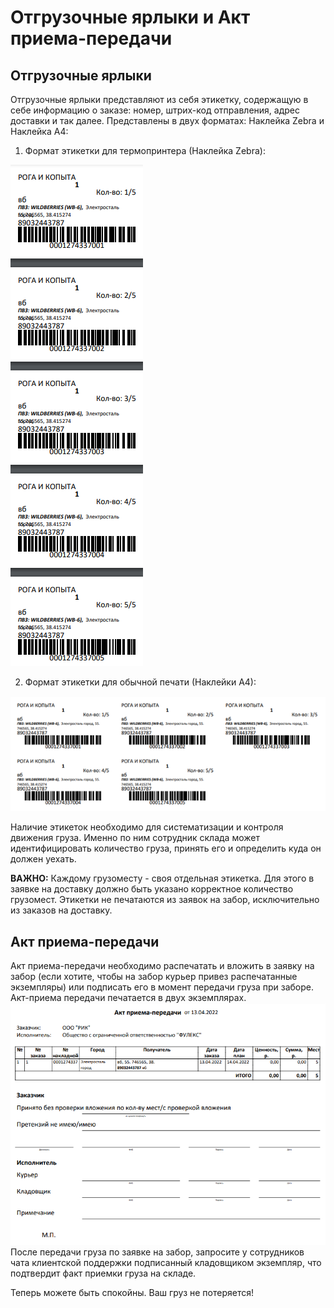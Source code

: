 # Отгрузочные ярлыки и Акт приема-передачи

## Отгрузочные ярлыки
Отгрузочные ярлыки представляют из себя этикетку, содержащую в себе информацию о заказе: номер, штрих-код отправления, адрес доставки и так далее. Представлены в двух форматах: Наклейка Zebra и Наклейка А4:
1. Формат этикетки для термопринтера (Наклейка Zebra):

![label_zebra](img/label_zebra.png)

2. Формат этикетки для обычной печати (Наклейки А4):

![label_a4](img/label_a4.png)


Наличие этикеток необходимо для систематизации и контроля движения груза. Именно по ним сотрудник склада может идентифицировать количество груза, принять его и определить куда он должен уехать. 

**ВАЖНО:**
Каждому грузоместу - своя отдельная этикетка. Для этого в заявке на доставку должно быть указано корректное количество грузомест.
Этикетки не печатаются из заявок на забор, исключительно из заказов на доставку. 

## Акт приема-передачи
Акт приема-передачи необходимо распечатать и вложить в заявку на забор (если хотите, чтобы на забор курьер привез распечатанные экземпляры) или подписать его в момент передачи груза при заборе. Акт-приема передачи печатается в двух экземплярах.
![act_tranzit](img/act_tranzit.png)
После передачи груза по заявке на забор, запросите у сотрудников чата клиентской поддержки подписанный кладовщиком экземпляр, что подтвердит факт приемки груза на складе. 

Теперь можете быть спокойны. Ваш груз не потеряется! 